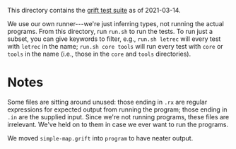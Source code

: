 This directory contains the [grift test
suite](https://github.com/Gradual-Typing/Grift/tree/master/tests/suite)
as of 2021-03-14.

We use our own runner---we're just inferring types, not running the
actual programs. From this directory, run `run.sh` to run the tests.
To run just a subset, you can give keywords to filter, e.g., `run.sh
letrec` will every test with `letrec` in the name; `run.sh core tools`
will run every test with `core` or `tools` in the name (i.e., those in
the `core` and `tools` directories).

# Notes

Some files are sitting around unused: those ending in `.rx` are
regular expressions for expected output from running the program;
those ending in `.in` are the supplied input. Since we're not running
programs, these files are irrelevant. We've held on to them in case we
ever want to run the programs.

We moved `simple-map.grift` into `program` to have neater output.
